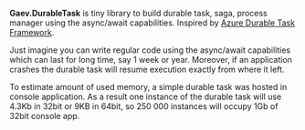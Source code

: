 **Gaev.DurableTask** is tiny library to build durable task, saga, process manager using the async/await capabilities. Inspired by [Azure Durable Task Framework](https://github.com/Azure/durabletask). 

Just imagine you can write regular code using the async/await capabilities which can last for long time, say 1 week or year. Moreover, if an application crashes the durable task will resume execution exactly from where it left.

To estimate amount of used memory, a simple durable task was hosted in console application. As a result one instance of the durable task will use 4.3Kb in 32bit or 9KB in 64bit, so 250 000 instances will occupy 1Gb of 32bit console app.
